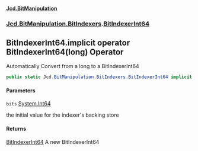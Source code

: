 #### [Jcd.BitManipulation](index.md 'index')
### [Jcd.BitManipulation.BitIndexers](Jcd.BitManipulation.BitIndexers.md 'Jcd.BitManipulation.BitIndexers').[BitIndexerInt64](Jcd.BitManipulation.BitIndexers.BitIndexerInt64.md 'Jcd.BitManipulation.BitIndexers.BitIndexerInt64')

## BitIndexerInt64.implicit operator BitIndexerInt64(long) Operator

Automatically Convert from a long to a BitIndexerInt64

```csharp
public static Jcd.BitManipulation.BitIndexers.BitIndexerInt64 implicit operator BitIndexerInt64(long bits);
```
#### Parameters

<a name='Jcd.BitManipulation.BitIndexers.BitIndexerInt64.op_ImplicitJcd.BitManipulation.BitIndexers.BitIndexerInt64(long).bits'></a>

`bits` [System.Int64](https://docs.microsoft.com/en-us/dotnet/api/System.Int64 'System.Int64')

the initial value for the indexer's backing store

#### Returns
[BitIndexerInt64](Jcd.BitManipulation.BitIndexers.BitIndexerInt64.md 'Jcd.BitManipulation.BitIndexers.BitIndexerInt64')
A new BitIndexerInt64
